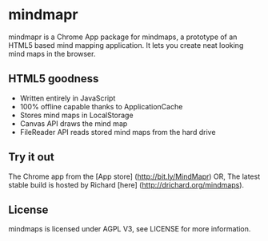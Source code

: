 # mindmapr
mindmapr is a Chrome App package for mindmaps, a prototype of an HTML5 based mind mapping application. It lets you create neat looking mind maps in the browser. 

## HTML5 goodness
- Written entirely in JavaScript
- 100% offline capable thanks to ApplicationCache
- Stores mind maps in LocalStorage
- Canvas API draws the mind map
- FileReader API reads stored mind maps from the hard drive


## Try it out
The Chrome app from the [App store] (http://bit.ly/MindMapr)
OR, The latest stable build is hosted by Richard [here] (http://drichard.org/mindmaps).


## License
mindmaps is licensed under AGPL V3, see LICENSE for more information.
